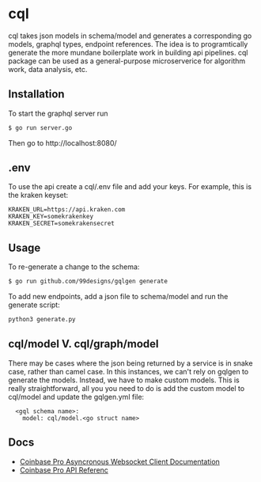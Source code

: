 # cql

cql takes json models in schema/model and generates a corresponding go models, graphql types, endpoint references. The idea is to programtically generate the more mundane boilerplate work in building api pipelines.  cql package can be used as a general-purpose microserverice for algorithm work, data analysis, etc.

## Installation

To start the graphql server run

```sh
$ go run server.go
```

Then go to http://localhost:8080/

## .env

To use the api create a cql/.env file and add your keys.  For example, this is the kraken keyset:

```
KRAKEN_URL=https://api.kraken.com
KRAKEN_KEY=somekrakenkey
KRAKEN_SECRET=somekrakensecret
```

## Usage

To re-generate a change to the schema:

```sh
$ go run github.com/99designs/gqlgen generate
```

To add new endpoints, add a json file to schema/model and run the generate script:
```sh
python3 generate.py
```

## cql/model V. cql/graph/model

There may be cases where the json being returned by a service is in snake case, rather than camel case. In this instances, we can't rely on gqlgen to generate the models. Instead, we have to make custom models. This is really straightforward, all you you need to do is add the custom model to cql/model and update the gqlgen.yml file:

```
  <gql schema name>:
    model: cql/model.<go struct name>
```

## Docs

- [Coinbase Pro Asyncronous Websocket Client Documentation](https://readthedocs.org/projects/copra/downloads/pdf/latest/)
- [Coinbase Pro API Referenc](https://docs.pro.coinbase.com/)
